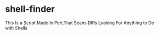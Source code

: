 # shell-finder
This Is a Script Made In Perl,That Scans DIRs Looking For Anything to Do with Shells
